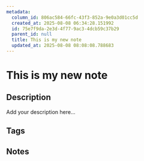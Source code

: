 ```yaml
---
metadata:
  column_id: 806ac584-66fc-43f3-852a-9e0a3d01cc5d
  created_at: 2025-08-08 06:34:28.151992
  id: 75e7f9da-2e3d-4f77-9ac3-4dcb59c37b29
  parent_id: null
  title: This is my new note
  updated_at: 2025-08-08 08:08:08.788683
---
```


# This is my new note

## Description

Add your description here...

## Tags

## Notes
